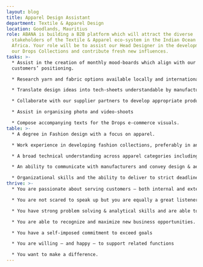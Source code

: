 ```yaml
---
layout: blog
title: Apparel Design Assistant
department: Textile & Apparel Design
location: Goodlands, Mauritius
role: ABANA is building a B2B platform which will attract the diverse
  stakeholders of the Textile & Apparel eco-system in the Indian Ocean and
  Africa. Your role will be to assist our Head Designer in the development of
  our Drops Collections and contribute fresh new influences.
tasks: >-
  * Assist in the creation of monthly mood-boards which align with our
  customers’ positioning.

  * Research yarn and fabric options available locally and internationally.

  * Translate design ideas into tech-sheets understandable by manufacturers

  * Collaborate with our supplier partners to develop appropriate products for specific Drops

  * Assist in organising photo and video-shoots

  * Compose accompanying texts for the Drops e-commerce visuals.
table: >-
  * A degree in Fashion design with a focus on apparel.

  * Work experience in developing fashion collections, preferably in an international environment.

  * A broad technical understanding across apparel categories including flat & circular knits and woven.

  * An ability to communicate with manufacturers and convey design & aesthetic requirements within technical limits.

  * Organizational skills and the ability to deliver to strict deadlines – this is not a 9-5 job
thrive: >-
  * You are passionate about serving customers – both internal and external.

  * You are not scared to speak up but you are equally a great listener

  * You have strong problem solving & analytical skills and are able to bring solutions that deliver real business value.

  * You are able to recognize and maximize new business opportunities.

  * You have a self-imposed commitment to exceed goals

  * You are willing – and happy – to support related functions

  * You want to make a difference.
---
```

